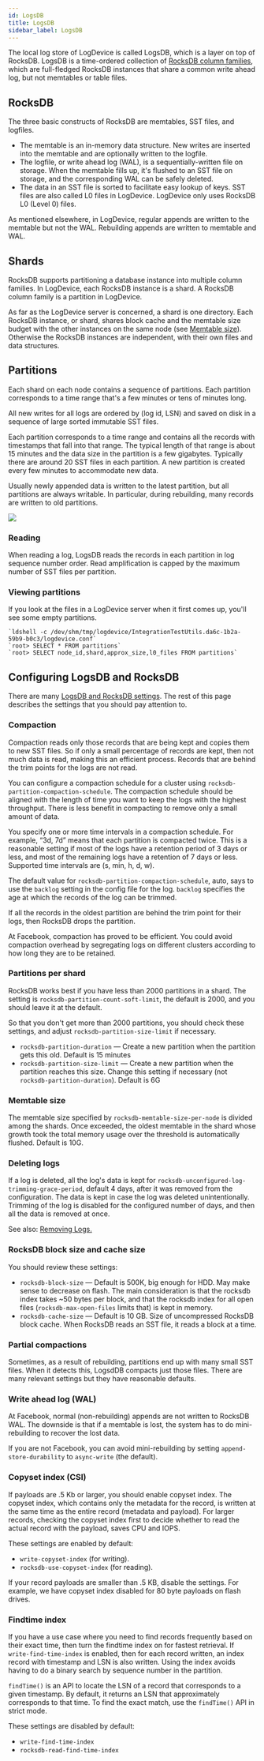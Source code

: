 ```yaml
---
id: LogsDB
title: LogsDB
sidebar_label: LogsDB
---
```


The local log store of LogDevice is called LogsDB, which is a layer on top of
RocksDB. LogsDB is a time-ordered collection of
[RocksDB column families](https://github.com/facebook/rocksdb/wiki/Column-Families),
which are full-fledged RocksDB instances that share a common write ahead log,
but not memtables or table files.

## RocksDB

The three basic constructs of RocksDB are memtables, SST files, and logfiles.

- The memtable is an in-memory data structure. New writes are inserted into the
  memtable and are optionally written to the logfile.
- The logfile, or write ahead log (WAL), is a sequentially-written file on
  storage. When the memtable fills up, it's flushed to an SST file on storage,
  and the corresponding WAL can be safely deleted.
- The data in an SST file is sorted to facilitate easy lookup of keys. SST files
  are also called L0 files in LogDevice. LogDevice only uses RocksDB L0
  (Level 0) files.

As mentioned elsewhere, in LogDevice, regular appends are written to the
memtable but not the WAL. Rebuilding appends are written to memtable and WAL.

## Shards

RocksDB supports partitioning a database instance into multiple column families.
In LogDevice, each RocksDB instance is a shard. A RocksDB column family is a
partition in LogDevice.

As far as the LogDevice server is concerned, a shard is one directory. Each
RocksDB instance, or shard, shares block cache and the memtable size budget with
the other instances on the same node (see [Memtable size](#memtable-size)).
Otherwise the RocksDB instances are independent, with their own files and data
structures.

## Partitions

Each shard on each node contains a sequence of partitions. Each partition
corresponds to a time range that's a few minutes or tens of minutes long.

All new writes for all logs are ordered by (log id, LSN) and saved on disk in a
sequence of large sorted immutable SST files.

Each partition corresponds to a time range and contains all the records with
timestamps that fall into that range. The typical length of that range is about
15 minutes and the data size in the partition is a few gigabytes. Typically
there are around 20 SST files in each partition. A new partition is created
every few minutes to accommodate new data.

Usually newly appended data is written to the latest partition, but all
partitions are always writable. In particular, during rebuilding, many records
are written to old partitions.

![](assets/logsdb/SST_files.png)

### Reading

When reading a log, LogsDB reads the records in each partition in log sequence
number order. Read amplification is capped by the maximum number of SST files
per partition.

### Viewing partitions

If you look at the files in a LogDevice server when it first comes up, you'll
see some empty partitions.

```
`ldshell -c /dev/shm/tmp/logdevice/IntegrationTestUtils.da6c-1b2a-59b9-b0c3/logdevice.conf`
`root> SELECT * FROM partitions`
`root> SELECT node_id,shard,approx_size,l0_files FROM partitions`
```

## Configuring LogsDB and RocksDB

There are many [LogsDB and RocksDB settings](settings.md#logsdb). The rest of
this page describes the settings that you should pay attention to.

### Compaction

Compaction reads only those records that are being kept and copies them to new
SST files. So if only a small percentage of records are kept, then not much data
is read, making this an efficient process. Records that are behind the trim
points for the logs are not read.

You can configure a compaction schedule for a cluster using
`rocksdb-partition-compaction-schedule`. The compaction schedule should be
aligned with the length of time you want to keep the logs with the highest
throughput. There is less benefit in compacting to remove only a small amount of
data.

You specify one or more time intervals in a compaction schedule. For example,
“3d, 7d” means that each partition is compacted twice. This is a reasonable
setting if most of the logs have a retention period of 3 days or less, and most
of the remaining logs have a retention of 7 days or less. Supported time
intervals are (s, min, h, d, w).

The default value for `rocksdb-partition-compaction-schedule`, auto, says to use
the `backlog` setting in the config file for the log. `backlog` specifies the
age at which the records of the log can be trimmed.

If all the records in the oldest partition are behind the trim point for their
logs, then RocksDB drops the partition.

At Facebook, compaction has proved to be efficient. You could avoid compaction
overhead by segregating logs on different clusters according to how long they
are to be retained.

### Partitions per shard

RocksDB works best if you have less than 2000 partitions in a shard. The setting
is `rocksdb-partition-count-soft-limit`, the default is 2000, and you should
leave it at the default.

So that you don't get more than 2000 partitions, you should check these
settings, and adjust `rocksdb-partition-size-limit` if necessary.

- `rocksdb-partition-duration` — Create a new partition when the partition gets
  this old. Default is 15 minutes
- `rocksdb-partition-size-limit` — Create a new partition when the partition
  reaches this size. Change this setting if necessary (not
  `rocksdb-partition-duration`). Default is 6G

### Memtable size

The memtable size specified by `rocksdb-memtable-size-per-node` is divided among
the shards. Once exceeded, the oldest memtable in the shard whose growth took
the total memory usage over the threshold is automatically flushed. Default is
10G.

### Deleting logs

If a log is deleted, all the log's data is kept for
`rocksdb-unconfigured-log-trimming-grace-period`, default 4 days, after it was
removed from the configuration. The data is kept in case the log was deleted
unintentionally. Trimming of the log is disabled for the configured number of
days, and then all the data is removed at once.

See also: [Removing Logs.](log_configuration.md#removing-logs)

### RocksDB block size and cache size

You should review these settings:

- `rocksdb-block-size` — Default is 500K, big enough for HDD. May make sense to
  decrease on flash. The main consideration is that the rocksdb index takes ~50
  bytes per block, and that the rocksdb index for all open files
  (`rocksdb-max-open-files` limits that) is kept in memory.
- `rocksdb-cache-size` — Default is 10 GB. Size of uncompressed RocksDB block
  cache. When RocksDB reads an SST file, it reads a block at a time.

### Partial compactions

Sometimes, as a result of rebuilding, partitions end up with many small SST
files. When it detects this, LogsdDB compacts just those files. There are many
relevant settings but they have reasonable defaults.

### Write ahead log (WAL)

At Facebook, normal (non-rebuilding) appends are not written to RocksDB WAL. The
downside is that if a memtable is lost, the system has to do mini-rebuilding to
recover the lost data.

If you are not Facebook, you can avoid mini-rebuilding by setting
`append-store-durability` to `async-write` (the default).

### Copyset index (CSI)

If payloads are .5 Kb or larger, you should enable copyset index. The copyset
index, which contains only the metadata for the record, is written at the same
time as the entire record (metadata and payload). For larger records, checking
the copyset index first to decide whether to read the actual record with the
payload, saves CPU and IOPS.

These settings are enabled by default:

- `write-copyset-index` (for writing).
- `rocksdb-use-copyset-index` (for reading).

If your record payloads are smaller than .5 KB, disable the settings. For
example, we have copyset index disabled for 80 byte payloads on flash drives.

### Findtime index

If you have a use case where you need to find records frequently based on their
exact time, then turn the findtime index on for fastest retrieval. If
`write-find-time-index` is enabled, then for each record written, an index
record with timestamp and LSN is also written. Using the index avoids having to
do a binary search by sequence number in the partition.

`findTime()` is an API to locate the LSN of a record that corresponds to a given
timestamp. By default, it returns an LSN that approximately corresponds to that
time. To find the exact match, use the `findTime()` API in strict mode.

These settings are disabled by default:

- `write-find-time-index`
- `rocksdb-read-find-time-index`
